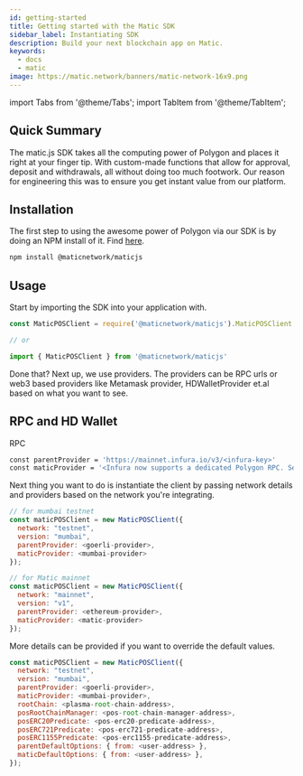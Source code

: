 ```yaml
---
id: getting-started
title: Getting started with the Matic SDK
sidebar_label: Instantiating SDK
description: Build your next blockchain app on Matic.
keywords:
  - docs
  - matic
image: https://matic.network/banners/matic-network-16x9.png
---
```


import Tabs from '@theme/Tabs';
import TabItem from '@theme/TabItem';

## Quick Summary 

The matic.js SDK takes all the computing power of Polygon and places it right at your finger tip. With custom-made functions that allow for approval, deposit and withdrawals, all without doing too much footwork. Our reason for engineering this was to ensure you get instant value from our platform. 

## Installation
The first step to using the awesome power of Polygon via our SDK is by doing an NPM install of it. Find [here](https://www.npmjs.com/package/@maticnetwork/maticjs). 

```bash
npm install @maticnetwork/maticjs
```

## Usage
Start by importing the SDK into your application with. 

```js
const MaticPOSClient = require('@maticnetwork/maticjs').MaticPOSClient

// or

import { MaticPOSClient } from '@maticnetwork/maticjs'
```
Done that? Next up, we use providers. The providers can be RPC urls or web3 based providers like Metamask provider, HDWalletProvider et.al based on what you want to see.

## RPC and HD Wallet

RPC 
```bash
const parentProvider = 'https://mainnet.infura.io/v3/<infura-key>'
const maticProvider = '<Infura now supports a dedicated Polygon RPC. See how to set that up here[https://blog.infura.io/polygon-now-available/](https://blog.infura.io/polygon-now-available/)>'
```

Next thing you want to do is instantiate the client by passing network details and providers based on the network you're integrating.
```js
// for mumbai testnet
const maticPOSClient = new MaticPOSClient({
  network: "testnet",
  version: "mumbai",
  parentProvider: <goerli-provider>,
  maticProvider: <mumbai-provider>
});
```
```js
// for Matic mainnet
const maticPOSClient = new MaticPOSClient({
  network: "mainnet",
  version: "v1",
  parentProvider: <ethereum-provider>,
  maticProvider: <matic-provider>
});
```
More details can be provided if you want to override the default values.
```js
const maticPOSClient = new MaticPOSClient({
  network: "testnet",
  version: "mumbai",
  parentProvider: <goerli-provider>,
  maticProvider: <mumbai-provider>,
  rootChain: <plasma-root-chain-address>,
  posRootChainManager: <pos-root-chain-manager-address>,
  posERC20Predicate: <pos-erc20-predicate-address>,
  posERC721Predicate: <pos-erc721-predicate-address>,
  posERC1155Predicate: <pos-erc1155-predicate-address>,
  parentDefaultOptions: { from: <user-address> },
  maticDefaultOptions: { from: <user-address> },
});
```

